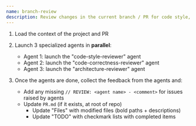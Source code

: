 ```yaml
---
name: branch-review
description: Review changes in the current branch / PR for code style, architecture and correctness.
---
```


1. Load the context of the project and PR

2. Launch 3 specialized agents in **parallel**:
    * Agent 1: launch the "code-style-reviewer" agent
    * Agent 2: launch the "code-correctness-reviewer" agent  
    * Agent 3: launch the "architecture-reviewer" agent

3. Once the agents are done, collect the feedback from the agents and:
    * Add any missing `// REVIEW: <agent name> - <comment>` for issues raised by agents
    * Update `PR.md` (if it exists, at root of repo)
      * Update "Files" with modified files (bold paths + descriptions)
      * Update "TODO" with checkmark lists with completed items
